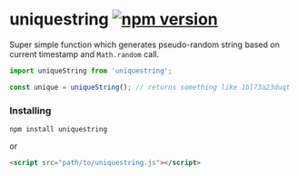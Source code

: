 # uniquestring [![npm version](https://badge.fury.io/js/uniquestring.svg)](https://badge.fury.io/js/uniquestring)
Super simple function which generates pseudo-random string based on current timestamp and ``Math.random`` call.

```js
import uniqueString from 'uniquestring';

const unique = uniqueString(); // returns something like 1bl73a23duqt
```

### Installing
```
npm install uniquestring
```
or
```html
<script src="path/to/uniquestring.js"></script>
```
